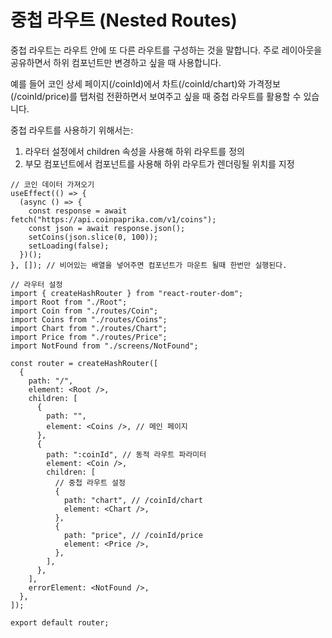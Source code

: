 # 중첩 라우트 (Nested Routes)

중첩 라우트는 라우트 안에 또 다른 라우트를 구성하는 것을 말합니다.
주로 레이아웃을 공유하면서 하위 컴포넌트만 변경하고 싶을 때 사용합니다.

예를 들어 코인 상세 페이지(/coinId)에서 차트(/coinId/chart)와 가격정보(/coinId/price)를
탭처럼 전환하면서 보여주고 싶을 때 중첩 라우트를 활용할 수 있습니다.

중첩 라우트를 사용하기 위해서는:

1. 라우터 설정에서 children 속성을 사용해 하위 라우트를 정의
2. 부모 컴포넌트에서 <Outlet /> 컴포넌트를 사용해 하위 라우트가 렌더링될 위치를 지정

```tsx
// 코인 데이터 가져오기
useEffect(() => {
  (async () => {
    const response = await fetch("https://api.coinpaprika.com/v1/coins");
    const json = await response.json();
    setCoins(json.slice(0, 100));
    setLoading(false);
  })();
}, []); // 비어있는 배열을 넣어주면 컴포넌트가 마운트 될때 한번만 실행된다.

// 라우터 설정
import { createHashRouter } from "react-router-dom";
import Root from "./Root";
import Coin from "./routes/Coin";
import Coins from "./routes/Coins";
import Chart from "./routes/Chart";
import Price from "./routes/Price";
import NotFound from "./screens/NotFound";

const router = createHashRouter([
  {
    path: "/",
    element: <Root />,
    children: [
      {
        path: "",
        element: <Coins />, // 메인 페이지
      },
      {
        path: ":coinId", // 동적 라우트 파라미터
        element: <Coin />,
        children: [
          // 중첩 라우트 설정
          {
            path: "chart", // /coinId/chart
            element: <Chart />,
          },
          {
            path: "price", // /coinId/price
            element: <Price />,
          },
        ],
      },
    ],
    errorElement: <NotFound />,
  },
]);

export default router;
```
